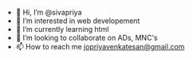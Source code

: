 - 👋 Hi, I’m @sivapriya
- 👀 I’m interested in web developement
- 🌱 I’m currently learning html
- 💞️ I’m looking to collaborate on ADs, MNC's
- 📫 How to reach me jopriyavenkatesan@gmail.com

<!---
s-ivapriya/s-ivapriya is a ✨ special ✨ repository because its `README.md` (this file) appears on your GitHub profile.
You can click the Preview link to take a look at your changes.
--->
